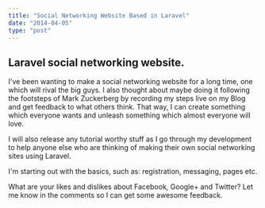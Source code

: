 ```yaml
---
title: "Social Networking Website Based in Laravel"
date: "2014-04-05"
type: "post"
---
```


## Laravel social networking website.

I've been wanting to make a social networking website for a long time, one which will rival the big guys. I also thought about maybe doing it following the footsteps of Mark Zuckerberg by recording my steps live on my Blog and get feedback to what others think. That way, I can create something which everyone wants and unleash something which almost everyone will love.

I will also release any tutorial worthy stuff as I go through my development to help anyone else who are thinking of making their own social networking sites using Laravel.

I'm starting out with the basics, such as: registration, messaging, pages etc.

What are your likes and dislikes about Facebook, Google+ and Twitter? Let me know in the comments so I can get some awesome feedback.
